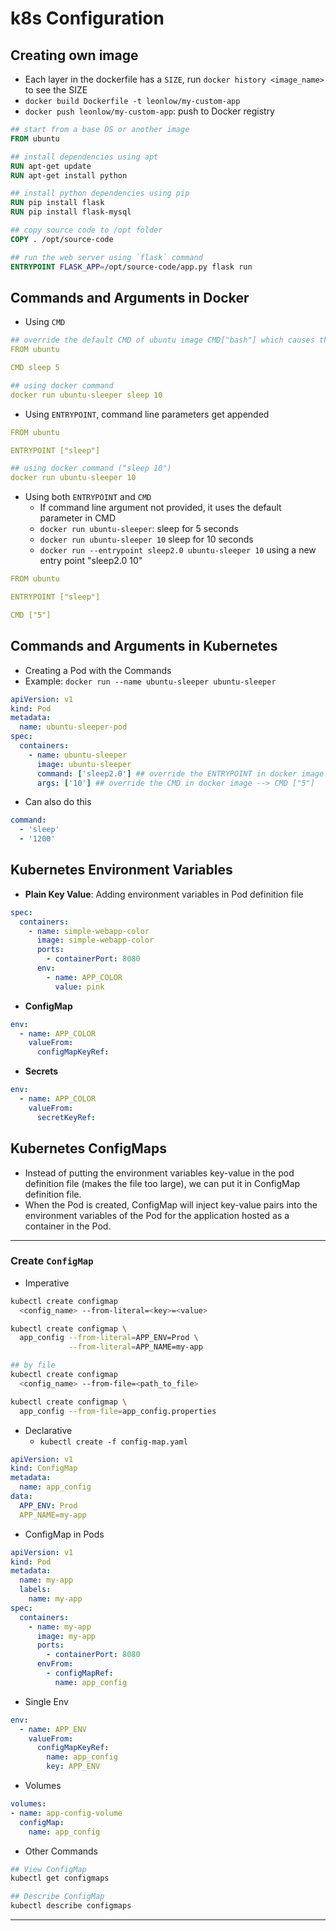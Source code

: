 # k8s Configuration

## Creating own image

- Each layer in the dockerfile has a `SIZE`, run `docker history <image_name>` to see the SIZE
- `docker build Dockerfile -t leonlow/my-custom-app`
- `docker push leonlow/my-custom-app`: push to Docker registry

```dockerfile
## start from a base OS or another image
FROM ubuntu

## install dependencies using apt
RUN apt-get update
RUN apt-get install python

## install python dependencies using pip
RUN pip install flask
RUN pip install flask-mysql

## copy source code to /opt folder
COPY . /opt/source-code

## run the web server using `flask` command
ENTRYPOINT FLASK_APP=/opt/source-code/app.py flask run
```

## Commands and Arguments in Docker

- Using `CMD`

```yaml
## override the default CMD of ubuntu image CMD["bash"] which causes the container to exit
FROM ubuntu

CMD sleep 5

## using docker command
docker run ubuntu-sleeper sleep 10
```

- Using `ENTRYPOINT`, command line parameters get appended

```yaml
FROM ubuntu

ENTRYPOINT ["sleep"]

## using docker command ("sleep 10")
docker run ubuntu-sleeper 10
```

- Using both `ENTRYPOINT` and `CMD`
  - If command line argument not provided, it uses the default parameter in CMD
  - `docker run ubuntu-sleeper`: sleep for 5 seconds
  - `docker run ubuntu-sleeper 10` sleep for 10 seconds
  - `docker run --entrypoint sleep2.0 ubuntu-sleeper 10` using a new entry point "sleep2.0 10"

```yaml
FROM ubuntu

ENTRYPOINT ["sleep"]

CMD ["5"]
```

## Commands and Arguments in Kubernetes

- Creating a Pod with the Commands
- Example: `docker run --name ubuntu-sleeper ubuntu-sleeper`

```yaml
apiVersion: v1
kind: Pod
metadata:
  name: ubuntu-sleeper-pod
spec:
  containers:
    - name: ubuntu-sleeper
      image: ubuntu-sleeper
      command: ['sleep2.0'] ## override the ENTRYPOINT in docker image --> ENTRYPOINT ["sleep"]
      args: ['10'] ## override the CMD in docker image --> CMD ["5"]
```

- Can also do this

```yaml
command:
  - 'sleep'
  - '1200'
```

## Kubernetes Environment Variables

- **Plain Key Value**: Adding environment variables in Pod definition file

```yaml
spec:
  containers:
    - name: simple-webapp-color
      image: simple-webapp-color
      ports:
        - containerPort: 8080
      env:
        - name: APP_COLOR
          value: pink
```

- **ConfigMap**

```yaml
env:
  - name: APP_COLOR
    valueFrom:
      configMapKeyRef:
```

- **Secrets**

```yaml
env:
  - name: APP_COLOR
    valueFrom:
      secretKeyRef:
```

## Kubernetes ConfigMaps

- Instead of putting the environment variables key-value in the pod definition file (makes the file too large), we can put it in ConfigMap definition file.
- When the Pod is created, ConfigMap will inject key-value pairs into the environment variables of the Pod for the application hosted as a container in the Pod.

---

### Create `ConfigMap`

- Imperative

```sh
kubectl create configmap
  <config_name> --from-literal=<key>=<value>

kubectl create configmap \
  app_config --from-literal=APP_ENV=Prod \
             --from-literal=APP_NAME=my-app

## by file
kubectl create configmap
  <config_name> --from-file=<path_to_file>

kubectl create configmap \
  app_config --from-file=app_config.properties
```

- Declarative
  - `kubectl create -f config-map.yaml`

```yaml
apiVersion: v1
kind: ConfigMap
metadata:
  name: app_config
data:
  APP_ENV: Prod
  APP_NAME=my-app
```

- ConfigMap in Pods

```yaml
apiVersion: v1
kind: Pod
metadata:
  name: my-app
  labels:
    name: my-app
spec:
  containers:
    - name: my-app
      image: my-app
      ports:
        - containerPort: 8080
      envFrom:
        - configMapRef:
          name: app_config
```

- Single Env

```yaml
env:
  - name: APP_ENV
    valueFrom:
      configMapKeyRef:
        name: app_config
        key: APP_ENV
```

- Volumes

```yaml
volumes:
- name: app-config-volume
  configMap:
    name: app_config
```

- Other Commands

```sh
## View ConfigMap
kubectl get configmaps

## Describe ConfigMap
kubectl describe configmaps
```

---
